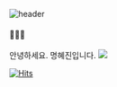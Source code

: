 ![header](https://capsule-render.vercel.app/api?type=waving&color=ffe2f3&height=100&section=header)

#### 👩🏻‍💻
안녕하세요. 명혜진입니다.
<a href="https://myeonghyejin.notion.site/df807f03ab8f4c29a6fe46dd2bed23e6?pvs=4"><img src="https://img.shields.io/badge/Portfolio-ffe2f3?style=flat-square&logo=github&logoColor=white"/></a>





[![Hits](https://hits.seeyoufarm.com/api/count/incr/badge.svg?url=https%3A%2F%2Fgithub.com%2Fmyeonghyejin&count_bg=%23ffe2f3&title_bg=%23C0C0C0&icon=github.svg&icon_color=%23FFFFFF&title=hits&edge_flat=false)](https://hits.seeyoufarm.com)
